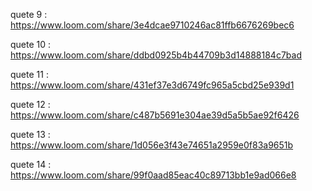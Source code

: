 quete 9 : https://www.loom.com/share/3e4dcae9710246ac81ffb6676269bec6

quete 10 : https://www.loom.com/share/ddbd0925b4b44709b3d14888184c7bad

quete 11 : https://www.loom.com/share/431ef37e3d6749fc965a5cbd25e939d1

quete 12 : https://www.loom.com/share/c487b5691e304ae39d5a5b5ae92f6426

quete 13 : https://www.loom.com/share/1d056e3f43e74651a2959e0f83a9651b

quete 14 : https://www.loom.com/share/99f0aad85eac40c89713bb1e9ad066e8